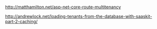 

http://matthamilton.net/asp-net-core-route-multitenancy

http://andrewlock.net/loading-tenants-from-the-database-with-saaskit-part-2-caching/
